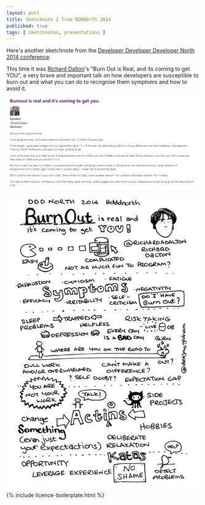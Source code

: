 ```yaml
---
layout: post
title: Sketchnote 2 from DDDNorth 2014
published: true
tags: [ sketchnotes, presentations ]
---
```


Here's another sketchnote from the [Developer Developer Developer North 
2014 conference](http://www.dddnorth.co.uk/). 

This time it was [Richard Dalton](http://www.twitter.com/richardadalton)'s 
"Burn Out is Real, and its coming to get YOU", a very brave and important talk 
on how developers are susceptible to burn out and what you can do to recognise 
them symptoms and how to avoid it.

![ddd north](/img/posts/sketchote2-from-ddd-north-2014/session-summary.png)

<img src="/img/posts/sketchote2-from-ddd-north-2014/dddnorth-2014-burn-out-talk-vanilla-lofi.png" class="img-responsive" alt="ddd north sketchnote" />

{% include licence-boilerplate.html %}

